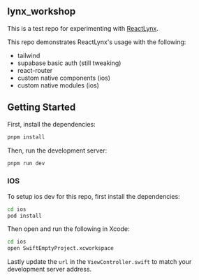 ## lynx_workshop

This is a test repo for experimenting with <a href="https://lynxjs.org/">ReactLynx</a>.

This repo demonstrates ReactLynx's usage with the following:

- tailwind
- supabase basic auth (still tweaking)
- react-router
- custom native components (ios)
- custom native modules (ios)

## Getting Started

First, install the dependencies:

```bash
pnpm install
```

Then, run the development server:

```bash
pnpm run dev
```

### IOS

To setup ios dev for this repo, first install the dependencies:

```bash
cd ios
pod install
```

Then open and run the following in Xcode:

```bash
cd ios
open SwiftEmptyProject.xcworkspace
```

Lastly update the `url` in the `ViewController.swift` to match your development server address.

